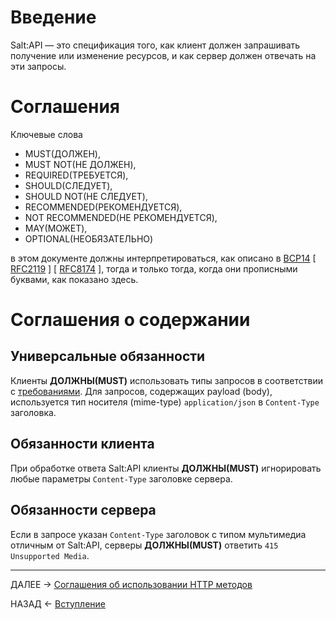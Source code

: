 # Введение

Salt:API — это спецификация того, как клиент должен запрашивать получение или изменение ресурсов, и как сервер должен отвечать на эти запросы.

# Соглашения

Ключевые слова 
  - MUST(ДОЛЖЕН), 
  - MUST NOT(НЕ ДОЛЖЕН), 
  - REQUIRED(ТРЕБУЕТСЯ), 
  - SHOULD(СЛЕДУЕТ), 
  - SHOULD NOT(НЕ СЛЕДУЕТ), 
  - RECOMMENDED(РЕКОМЕНДУЕТСЯ), 
  - NOT RECOMMENDED(НЕ РЕКОМЕНДУЕТСЯ), 
  - MAY(МОЖЕТ), 
  - OPTIONAL(НЕОБЯЗАТЕЛЬНО) 

в этом документе должны интерпретироваться, как описано в [BCP14](https://www.rfc-editor.org/info/bcp14) [ [RFC2119](https://tools.ietf.org/html/rfc2119) ] [ [RFC8174](https://tools.ietf.org/html/rfc8174) ], тогда и только тогда, когда они прописными буквами, как показано здесь.

# Соглашения о содержании

## Универсальные обязанности

Клиенты **ДОЛЖНЫ(MUST)** использовать типы запросов в соответствии с [требованиями](verbs/verbs.md). Для запросов, содержащих payload (body), используется тип носителя (mime-type) `application/json` в `Content-Type` заголовка.

## Обязанности клиента

При обработке ответа Salt:API клиенты **ДОЛЖНЫ(MUST)** игнорировать любые параметры `Content-Type` заголовке сервера.

## Обязанности сервера

Если в запросе указан `Content-Type` заголовок с типом мультимедиа отличным от Salt:API, серверы **ДОЛЖНЫ(MUST)** ответить ```415 Unsupported Media```.

---

ДАЛЕЕ -> [Соглашения об использовании HTTP методов](./verbs/verbs.md)

НАЗАД <- [Вступление](./README.md)